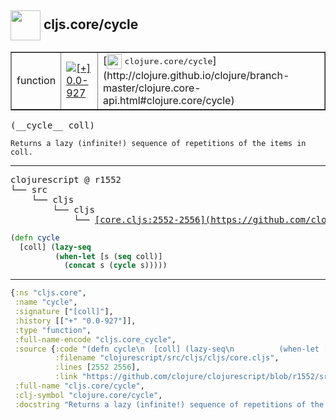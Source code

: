 ## <img width="48px" valign="middle" src="http://i.imgur.com/Hi20huC.png"> cljs.core/cycle

 <table border="1">
<tr>
<td>function</td>
<td><a href="https://github.com/cljsinfo/api-refs/tree/0.0-927"><img valign="middle" alt="[+] 0.0-927" src="https://img.shields.io/badge/+-0.0--927-lightgrey.svg"></a> </td>
<td>
[<img height="24px" valign="middle" src="http://i.imgur.com/1GjPKvB.png"> <samp>clojure.core/cycle</samp>](http://clojure.github.io/clojure/branch-master/clojure.core-api.html#clojure.core/cycle)
</td>
</tr>
</table>

 <samp>
(__cycle__ coll)<br>
</samp>

```
Returns a lazy (infinite!) sequence of repetitions of the items in coll.
```

---

 <pre>
clojurescript @ r1552
└── src
    └── cljs
        └── cljs
            └── <ins>[core.cljs:2552-2556](https://github.com/clojure/clojurescript/blob/r1552/src/cljs/cljs/core.cljs#L2552-L2556)</ins>
</pre>

```clj
(defn cycle
  [coll] (lazy-seq
          (when-let [s (seq coll)]
            (concat s (cycle s)))))
```


---

```clj
{:ns "cljs.core",
 :name "cycle",
 :signature ["[coll]"],
 :history [["+" "0.0-927"]],
 :type "function",
 :full-name-encode "cljs.core_cycle",
 :source {:code "(defn cycle\n  [coll] (lazy-seq\n          (when-let [s (seq coll)]\n            (concat s (cycle s)))))",
          :filename "clojurescript/src/cljs/cljs/core.cljs",
          :lines [2552 2556],
          :link "https://github.com/clojure/clojurescript/blob/r1552/src/cljs/cljs/core.cljs#L2552-L2556"},
 :full-name "cljs.core/cycle",
 :clj-symbol "clojure.core/cycle",
 :docstring "Returns a lazy (infinite!) sequence of repetitions of the items in coll."}

```
